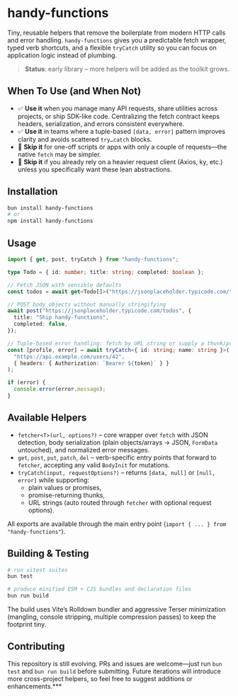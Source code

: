 # handy-functions

Tiny, reusable helpers that remove the boilerplate from modern HTTP calls and error handling. `handy-functions` gives you a predictable fetch wrapper, typed verb shortcuts, and a flexible `tryCatch` utility so you can focus on application logic instead of plumbing.

> **Status**: early library – more helpers will be added as the toolkit grows.

## When To Use (and When Not)

- ✅ **Use it** when you manage many API requests, share utilities across projects, or ship SDK-like code. Centralizing the fetch contract keeps headers, serialization, and errors consistent everywhere.
- ✅ **Use it** in teams where a tuple-based `[data, error]` pattern improves clarity and avoids scattered `try…catch` blocks.
- 🚫 **Skip it** for one-off scripts or apps with only a couple of requests—the native `fetch` may be simpler.
- 🚫 **Skip it** if you already rely on a heavier request client (Axios, ky, etc.) unless you specifically want these lean abstractions.

## Installation

```bash
bun install handy-functions
# or
npm install handy-functions
```

## Usage

```ts
import { get, post, tryCatch } from "handy-functions";

type Todo = { id: number; title: string; completed: boolean };

// Fetch JSON with sensible defaults
const todos = await get<Todo[]>("https://jsonplaceholder.typicode.com/todos");

// POST body objects without manually stringifying
await post("https://jsonplaceholder.typicode.com/todos", {
  title: "Ship handy-functions",
  completed: false,
});

// Tuple-based error handling: fetch by URL string or supply a thunk/promise
const [profile, error] = await tryCatch<{ id: string; name: string }>(
  "https://api.example.com/users/42",
  { headers: { Authorization: `Bearer ${token}` } }
);

if (error) {
  console.error(error.message);
}
```

## Available Helpers

- `fetcher<T>(url, options?)` – core wrapper over `fetch` with JSON detection, body serialization (plain objects/arrays → JSON, `FormData` untouched), and normalized error messages.
- `get`, `post`, `put`, `patch`, `del` – verb-specific entry points that forward to `fetcher`, accepting any valid `BodyInit` for mutations.
- `tryCatch(input, requestOptions?)` – returns `[data, null]` or `[null, error]` while supporting:
  - plain values or promises,
  - promise-returning thunks,
  - URL strings (auto routed through `fetcher` with optional request options).

All exports are available through the main entry point (`import { ... } from "handy-functions"`).

## Building & Testing

```bash
# run vitest suites
bun test

# produce minified ESM + CJS bundles and declaration files
bun run build
```

The build uses Vite’s Rolldown bundler and aggressive Terser minimization (mangling, console stripping, multiple compression passes) to keep the footprint tiny.

## Contributing

This repository is still evolving. PRs and issues are welcome—just run `bun test` and `bun run build` before submitting. Future iterations will introduce more cross-project helpers, so feel free to suggest additions or enhancements.***
